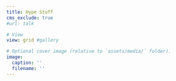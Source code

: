 ```yaml
---
title: Hype Stuff
cms_exclude: true
#url: talk

# View
view: grid #gallery

# Optional cover image (relative to `assets/media/` folder).
image:
  caption: ''
  filename: ''
---
```

